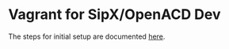 Vagrant for SipX/OpenACD Dev
============================

The steps for initial setup are documented [here](https://github.com/sipxopenacd/oacdvagrant/wiki/Initial-setup).